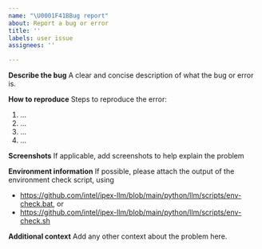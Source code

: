 ```yaml
---
name: "\U0001F41BBug report"
about: Report a bug or error
title: ''
labels: user issue
assignees: ''

---
```


**Describe the bug**
A clear and concise description of what the bug or error is.

**How to reproduce**
Steps to reproduce the error:
1. ...
2. ...
3. ...
4. ...

**Screenshots**
If applicable, add screenshots to help explain the problem

**Environment information**
If possible, please attach the output of the environment check script, using
- https://github.com/intel/ipex-llm/blob/main/python/llm/scripts/env-check.bat, or
- https://github.com/intel/ipex-llm/blob/main/python/llm/scripts/env-check.sh

**Additional context**
Add any other context about the problem here.
